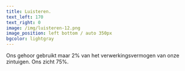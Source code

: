 ```yaml
---
title: Luisteren.
text_left: 170
text_right: 0
image: /img/luisteren-12.png
image_position: left bottom / auto 350px
bgcolor: lightgray
---
```


Ons gehoor gebruikt maar 2% van het verwerkingsvermogen van onze zintuigen. Ons zicht 75%.